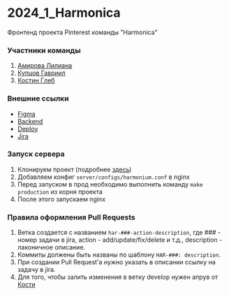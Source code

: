 # 2024_1_Harmonica
Фронтенд проекта Pinterest команды "Harmonica"

### Участники команды
 1. [Амирова Лилиана](https://github.com/endloc)
 2. [Купцов Гавриил](https://github.com/Naruto-sys)
 3. [Костин Глеб](https://github.com/glebkos)

### Внешние ссылки
 - [Figma](https://www.figma.com/file/zRx9iBFVMZe01acfiQyfzO/My-Pinterest?type=design&node-id=0%3A1&mode=design&t=vkSl2cqoTW0Vvj60-1)
 - [Backend](https://github.com/go-park-mail-ru/2024_1_Harmonica)
 - [Deploy](https://harmoniums.ru/)
 - [Jira](https://harmonica.atlassian.net/jira/software/projects/HAR/boards/1)

### Запуск сервера

 1. Клонируем проект (подробнее [здесь](https://docs.github.com/ru/repositories/creating-and-managing-repositories/cloning-a-repository))
 2. Добавляем конфиг `server/configs/harmonium.conf` в nginx
3. Перед запуском в прод необходимо выполнить команду `make production` из корня проекта
4. После этого запускаем nginx

  ### Правила оформления Pull Requests
  1. Ветка создается с названием `har-###-action-description`, где ### - номер задачи в jira, action - add/update/fix/delete и т.д., description - лаконичное описание.
  2. Коммиты должены быть названы по шаблону `HAR-###: description`.
  3. При создании Pull Request'а нужно указать в описании ссылку на задачу в jira. 
  4. Для того, чтобы залить изменения в ветку develop нужен апрув от [Кости](https://t.me/PassPort_Guardian)

   
